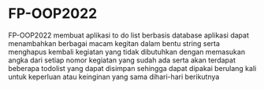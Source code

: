 # FP-OOP2022
FP-OOP2022
membuat aplikasi to do list berbasis database 
aplikasi dapat menambahkan berbagai macam kegitan dalam bentu string 
serta menghapus kembali kegiatan yang tidak dibutuhkan dengan memasukan angka dari setiap nomor kegiatan yang sudah ada
serta akan terdapat beberapa todolist yang dapat disimpan 
sehingga dapat dipakai berulang kali untuk keperluan atau keinginan yang sama dihari-hari berikutnya
